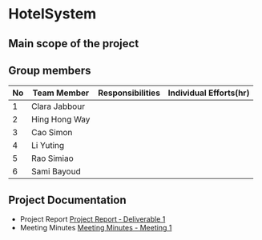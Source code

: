 # HotelSystem

## Main scope of the project

## Group members

| No | Team Member   | Responsibilities | Individual Efforts(hr) |
|----|---------------|------------------|------------------------|
| 1  | Clara Jabbour |                  |                        |
| 2  | Hing Hong Way |                  |                        |
| 3  | Cao Simon     |                  |                        |
| 4  | Li Yuting     |                  |                        |
| 5  | Rao Simiao    |                  |                        |
| 6  | Sami Bayoud   |                  |                        |




## Project Documentation
- Project Report [Project Report ‐ Deliverable 1](https://github.com/McGill-ECSE321-Fall2023/project-group-06/wiki/Project-Report#project-report--deliverable-1)
- Meeting Minutes [Meeting Minutes - Meeting 1](https://github.com/McGill-ECSE321-Fall2023/project-group-06/wiki/Meeting-minutes#meeting-minutes---meeting-1)

